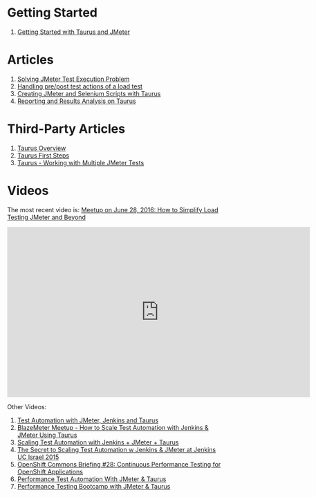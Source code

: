 # Getting Started

 1. [Getting Started with Taurus and JMeter](Basic1)
 
# Articles
 1. [Solving JMeter Test Execution Problem](JMeter1)
 1. [Handling pre/post test actions of a load test](ShellexecHooks)
 1. [Creating JMeter and Selenium Scripts with Taurus](Scripting)
 1. [Reporting and Results Analysis on Taurus](Reporting)


# Third-Party Articles
 1. [Taurus Overview](https://blazemeter.com/blog/taurus-new-star-test-automation-tools-constellation) 
 1. [Taurus First Steps](https://blazemeter.com/blog/navigating-your-first-steps-using-taurus)
 1. [Taurus - Working with Multiple JMeter Tests](https://blazemeter.com/blog/taurus-working-multiple-jmeter-tests)


# Videos

The most recent video is: [Meetup on June 28, 2016: How to Simplify Load Testing JMeter and Beyond](https://www.youtube.com/watch?v=EFIWFfvKolw)

<iframe width="700" height="394" src="https://www.youtube.com/embed/EFIWFfvKolw" frameborder="0" allowfullscreen></iframe>
 
Other Videos:
 1. [Test Automation with JMeter, Jenkins and Taurus](https://www.youtube.com/watch?v=UoOcxlYDRbM)
 1. [BlazeMeter Meetup - How to Scale Test Automation with Jenkins & JMeter Using Taurus](https://www.youtube.com/watch?v=8oYzvNRRQi4)
 1. [Scaling Test Automation with Jenkins + JMeter + Taurus](https://www.youtube.com/watch?v=QuY0Qcdd90A)
 1. [The Secret to Scaling Test Automation w Jenkins & JMeter at Jenkins UC Israel 2015](https://www.youtube.com/watch?v=JnCYGBN4FTw)
 1. [OpenShift Commons Briefing #28: Continuous Performance Testing for OpenShift Applications](https://www.youtube.com/watch?v=toMDGhQ96GA)
 1. [Performance Test Automation With JMeter & Taurus](https://www.youtube.com/watch?v=8KmO5mIkBzk)
 1. [Performance Testing Bootcamp with JMeter & Taurus](https://www.youtube.com/watch?v=rwccqwaHT9U)
